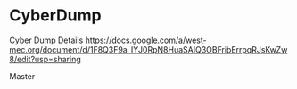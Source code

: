 # CyberDump
Cyber Dump 
Details
https://docs.google.com/a/west-mec.org/document/d/1F8Q3F9a_IYJ0RpN8HuaSAIQ3OBFribErrpqRJsKwZw8/edit?usp=sharing

Master
